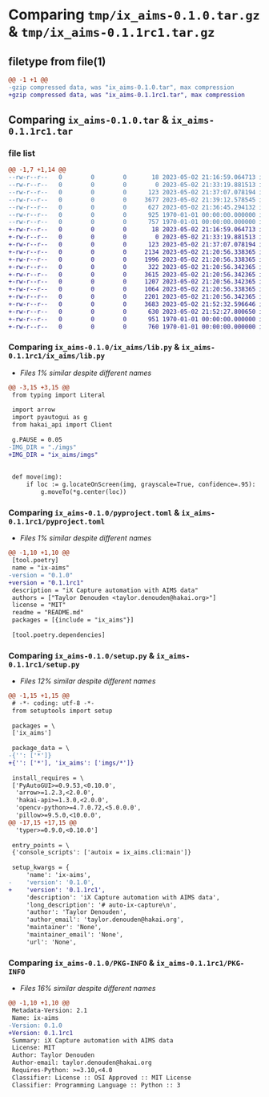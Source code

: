 # Comparing `tmp/ix_aims-0.1.0.tar.gz` & `tmp/ix_aims-0.1.1rc1.tar.gz`

## filetype from file(1)

```diff
@@ -1 +1 @@
-gzip compressed data, was "ix_aims-0.1.0.tar", max compression
+gzip compressed data, was "ix_aims-0.1.1rc1.tar", max compression
```

## Comparing `ix_aims-0.1.0.tar` & `ix_aims-0.1.1rc1.tar`

### file list

```diff
@@ -1,7 +1,14 @@
--rw-r--r--   0        0        0       18 2023-05-02 21:16:59.064713 ix_aims-0.1.0/README.md
--rw-r--r--   0        0        0        0 2023-05-02 21:33:19.881513 ix_aims-0.1.0/ix_aims/__init__.py
--rw-r--r--   0        0        0      123 2023-05-02 21:37:07.078194 ix_aims-0.1.0/ix_aims/cli.py
--rw-r--r--   0        0        0     3677 2023-05-02 21:39:12.578545 ix_aims-0.1.0/ix_aims/lib.py
--rw-r--r--   0        0        0      627 2023-05-02 21:36:45.294132 ix_aims-0.1.0/pyproject.toml
--rw-r--r--   0        0        0      925 1970-01-01 00:00:00.000000 ix_aims-0.1.0/setup.py
--rw-r--r--   0        0        0      757 1970-01-01 00:00:00.000000 ix_aims-0.1.0/PKG-INFO
+-rw-r--r--   0        0        0       18 2023-05-02 21:16:59.064713 ix_aims-0.1.1rc1/README.md
+-rw-r--r--   0        0        0        0 2023-05-02 21:33:19.881513 ix_aims-0.1.1rc1/ix_aims/__init__.py
+-rw-r--r--   0        0        0      123 2023-05-02 21:37:07.078194 ix_aims-0.1.1rc1/ix_aims/cli.py
+-rw-r--r--   0        0        0     2134 2023-05-02 21:20:56.338365 ix_aims-0.1.1rc1/ix_aims/imgs/icon.png
+-rw-r--r--   0        0        0     1996 2023-05-02 21:20:56.338365 ix_aims-0.1.1rc1/ix_aims/imgs/noBtn.png
+-rw-r--r--   0        0        0      322 2023-05-02 21:20:56.342365 ix_aims-0.1.1rc1/ix_aims/imgs/plusTab.png
+-rw-r--r--   0        0        0     3615 2023-05-02 21:20:56.342365 ix_aims-0.1.1rc1/ix_aims/imgs/processesBtn.png
+-rw-r--r--   0        0        0     1207 2023-05-02 21:20:56.342365 ix_aims-0.1.1rc1/ix_aims/imgs/selectDirsBtn.png
+-rw-r--r--   0        0        0     1064 2023-05-02 21:20:56.338365 ix_aims-0.1.1rc1/ix_aims/imgs/winIcon.png
+-rw-r--r--   0        0        0     2201 2023-05-02 21:20:56.342365 ix_aims-0.1.1rc1/ix_aims/imgs/yesBtn.png
+-rw-r--r--   0        0        0     3683 2023-05-02 21:52:32.596646 ix_aims-0.1.1rc1/ix_aims/lib.py
+-rw-r--r--   0        0        0      630 2023-05-02 21:52:27.800650 ix_aims-0.1.1rc1/pyproject.toml
+-rw-r--r--   0        0        0      951 1970-01-01 00:00:00.000000 ix_aims-0.1.1rc1/setup.py
+-rw-r--r--   0        0        0      760 1970-01-01 00:00:00.000000 ix_aims-0.1.1rc1/PKG-INFO
```

### Comparing `ix_aims-0.1.0/ix_aims/lib.py` & `ix_aims-0.1.1rc1/ix_aims/lib.py`

 * *Files 1% similar despite different names*

```diff
@@ -3,15 +3,15 @@
 from typing import Literal
 
 import arrow
 import pyautogui as g
 from hakai_api import Client
 
 g.PAUSE = 0.05
-IMG_DIR = "./imgs"
+IMG_DIR = "ix_aims/imgs"
 
 
 def move(img):
     if loc := g.locateOnScreen(img, grayscale=True, confidence=.95):
         g.moveTo(*g.center(loc))
```

### Comparing `ix_aims-0.1.0/pyproject.toml` & `ix_aims-0.1.1rc1/pyproject.toml`

 * *Files 1% similar despite different names*

```diff
@@ -1,10 +1,10 @@
 [tool.poetry]
 name = "ix-aims"
-version = "0.1.0"
+version = "0.1.1rc1"
 description = "iX Capture automation with AIMS data"
 authors = ["Taylor Denouden <taylor.denouden@hakai.org>"]
 license = "MIT"
 readme = "README.md"
 packages = [{include = "ix_aims"}]
 
 [tool.poetry.dependencies]
```

### Comparing `ix_aims-0.1.0/setup.py` & `ix_aims-0.1.1rc1/setup.py`

 * *Files 12% similar despite different names*

```diff
@@ -1,15 +1,15 @@
 # -*- coding: utf-8 -*-
 from setuptools import setup
 
 packages = \
 ['ix_aims']
 
 package_data = \
-{'': ['*']}
+{'': ['*'], 'ix_aims': ['imgs/*']}
 
 install_requires = \
 ['PyAutoGUI>=0.9.53,<0.10.0',
  'arrow>=1.2.3,<2.0.0',
  'hakai-api>=1.3.0,<2.0.0',
  'opencv-python>=4.7.0.72,<5.0.0.0',
  'pillow>=9.5.0,<10.0.0',
@@ -17,15 +17,15 @@
  'typer>=0.9.0,<0.10.0']
 
 entry_points = \
 {'console_scripts': ['autoix = ix_aims.cli:main']}
 
 setup_kwargs = {
     'name': 'ix-aims',
-    'version': '0.1.0',
+    'version': '0.1.1rc1',
     'description': 'iX Capture automation with AIMS data',
     'long_description': '# auto-ix-capture\n',
     'author': 'Taylor Denouden',
     'author_email': 'taylor.denouden@hakai.org',
     'maintainer': 'None',
     'maintainer_email': 'None',
     'url': 'None',
```

### Comparing `ix_aims-0.1.0/PKG-INFO` & `ix_aims-0.1.1rc1/PKG-INFO`

 * *Files 16% similar despite different names*

```diff
@@ -1,10 +1,10 @@
 Metadata-Version: 2.1
 Name: ix-aims
-Version: 0.1.0
+Version: 0.1.1rc1
 Summary: iX Capture automation with AIMS data
 License: MIT
 Author: Taylor Denouden
 Author-email: taylor.denouden@hakai.org
 Requires-Python: >=3.10,<4.0
 Classifier: License :: OSI Approved :: MIT License
 Classifier: Programming Language :: Python :: 3
```

